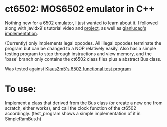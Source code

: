 # ct6502: MOS6502 emulator in C++

Nothing new for a 6502 emulator, I just wanted to learn about it.
I followed along with javidx9's tutorial video and [project](https://github.com/OneLoneCoder/olcNES), as well as [gianlucag's implementation](https://github.com/gianlucag/mos6502/tree/master).

(Currently) only implements legal opcodes. All illegal opcodes terminate the program but can be changed to a NOP relatively easily.
Also has a simple testing program to step through instructions and view memory, and the 'base' branch only contains the ct6502 class files plus a abstract Bus class.

Was tested against [Klaus2m5's 6502 functional test program](https://github.com/Klaus2m5/6502_65C02_functional_tests)

# To use:
Implement a class that derived from the Bus class (or create a new one from scratch, either works), and call the clock function of the ct6502 accordingly.
(test_program shows a simple implementation of it in SimpleRamBus.h)